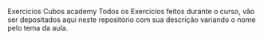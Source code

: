 Exercicios Cubos academy
Todos os Exercícios feitos durante o curso, vão ser depositados aqui neste repositório com sua descrição variando o nome pelo tema da aula.
